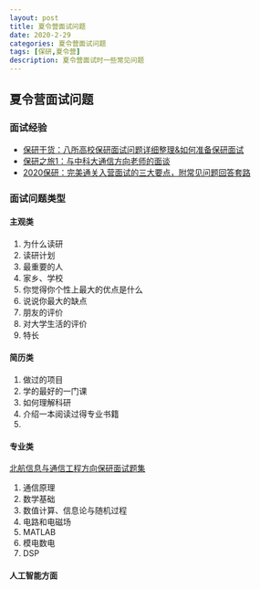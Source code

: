 ```yaml
---
layout: post
title: 夏令营面试问题
date: 2020-2-29
categories: 夏令营面试问题
tags: [保研,夏令营]
description: 夏令营面试时一些常见问题
---
```


## 夏令营面试问题

### 面试经验

- [保研干货：八所高校保研面试问题详细整理&如何准备保研面试](http://dgxg.njust.edu.cn/_t689/57/7b/c8029a219003/page.htm)
- [保研之旅1：与中科大通信方向老师的面谈](https://blog.csdn.net/weixin_43871127/article/details/100182463)
- [2020保研：完美通关入营面试的三大要点，附常见问题回答套路](http://app.myzaker.com/news/article.php?pk=5d1abcf38e9f093d182a243b)

### 面试问题类型

#### 主观类

1. 为什么读研
2. 读研计划
3. 最重要的人
4. 家乡、学校
5. 你觉得你个性上最大的优点是什么
6. 说说你最大的缺点
7. 朋友的评价
8. 对大学生活的评价
9. 特长

#### 简历类

1. 做过的项目
2. 学的最好的一门课
3. 如何理解科研
4. 介绍一本阅读过得专业书籍
5. 

#### 专业类

[北航信息与通信工程方向保研面试题集](https://www.cnblogs.com/RyanXing/p/9678456.html#23-概率论)

1. 通信原理
2. 数学基础
3. 数值计算、信息论与随机过程
4. 电路和电磁场
5. MATLAB
6. 模电数电
7. DSP

#### 人工智能方面

